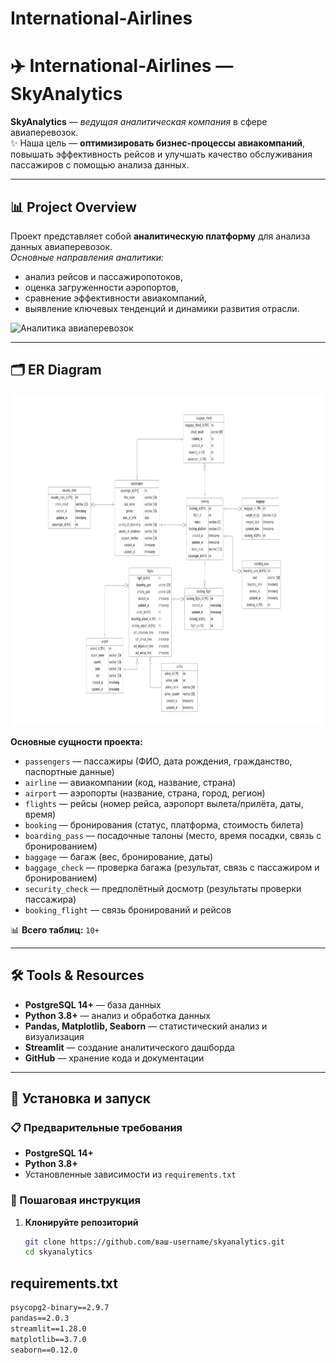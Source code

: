# International-Airlines



# ✈️ International-Airlines — SkyAnalytics

**SkyAnalytics** — *ведущая аналитическая компания* в сфере авиаперевозок.  
✨ Наша цель — **оптимизировать бизнес-процессы авиакомпаний**, повышать эффективность рейсов и улучшать качество обслуживания пассажиров с помощью анализа данных.

---

## 📊 Project Overview
Проект представляет собой **аналитическую платформу** для анализа данных авиаперевозок.  
*Основные направления аналитики:*
- анализ рейсов и пассажиропотоков,  
- оценка загруженности аэропортов,  
- сравнение эффективности авиакомпаний,  
- выявление ключевых тенденций и динамики развития отрасли.  

![Аналитика авиаперевозок](https://via.placeholder.com/800x400.png?text=Скриншот+аналитики+будет+добавлен+позже)

---

## 🗂️ ER Diagram

<img width="910" height="531" alt="image" src="https://github.com/fariferrari/International-Airlines/blob/main/International%20Airport%20ERD.pdf" />

**Основные сущности проекта:**

- `passengers` — пассажиры (ФИО, дата рождения, гражданство, паспортные данные)  
- `airline` — авиакомпании (код, название, страна)  
- `airport` — аэропорты (название, страна, город, регион)  
- `flights` — рейсы (номер рейса, аэропорт вылета/прилёта, даты, время)  
- `booking` — бронирования (статус, платформа, стоимость билета)  
- `boarding_pass` — посадочные талоны (место, время посадки, связь с бронированием)  
- `baggage` — багаж (вес, бронирование, даты)  
- `baggage_check` — проверка багажа (результат, связь с пассажиром и бронированием)  
- `security_check` — предполётный досмотр (результаты проверки пассажира)  
- `booking_flight` — связь бронирований и рейсов  

📊 **Всего таблиц:** `10+`  

---

## 🛠️ Tools & Resources
- **PostgreSQL 14+** — база данных  
- **Python 3.8+** — анализ и обработка данных  
- **Pandas, Matplotlib, Seaborn** — статистический анализ и визуализация  
- **Streamlit** — создание аналитического дашборда  
- **GitHub** — хранение кода и документации  

---

## 🚀 Установка и запуск

### 📋 Предварительные требования
- **PostgreSQL 14+**
- **Python 3.8+**
- Установленные зависимости из `requirements.txt`

### 🔧 Пошаговая инструкция

1. **Клонируйте репозиторий**
   ```bash
   git clone https://github.com/ваш-username/skyanalytics.git
   cd skyanalytics

## requirements.txt
```txt
psycopg2-binary==2.9.7
pandas==2.0.3
streamlit==1.28.0
matplotlib==3.7.0
seaborn==0.12.0
```



